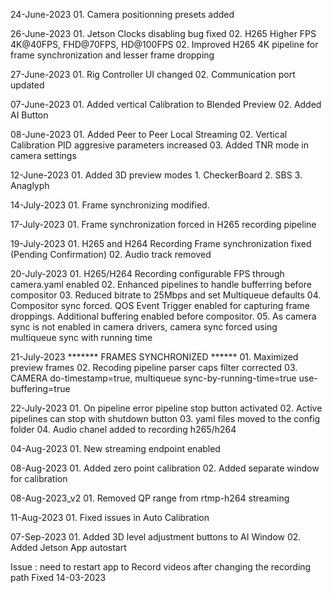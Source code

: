 24-June-2023
	01. Camera positionning presets added
	
26-June-2023
	01. Jetson Clocks disabling bug fixed
	02. H265 Higher FPS 4K@40FPS, FHD@70FPS, HD@100FPS
	02. Improved H265 4K pipeline for frame synchronization and lesser frame dropping
	
27-June-2023
	01. Rig Controller UI changed
	02. Communication port updated
	
	
07-June-2023
	01. Added vertical Calibration to Blended Preview
	02. Added AI Button

08-June-2023
	01. Added Peer to Peer Local Streaming
	02. Vertical Calibration PID aggresive parameters increased
	03. Added TNR mode in camera settings
	
12-June-2023
	01. Added 3D preview modes
		1. CheckerBoard
		2. SBS
		3. Anaglyph

14-July-2023
	01. Frame synchronizing modified.
	
17-July-2023
	01. Frame synchronization forced in H265 recording pipeline
	
19-July-2023
	01. H265 and H264 Recording Frame synchronization fixed (Pending Confirmation)
	02. Audio track removed

20-July-2023
	01. H265/H264 Recording configurable FPS through camera.yaml enabled
	02. Enhanced pipelines to handle bufferring before compositor
	03. Reduced bitrate to 25Mbps and set Multiqueue defaults 
	04. Compositor sync forced. QOS Event Trigger enabled for capturing frame droppings. Additional buffering enabled before compositor.
	05. As camera sync is not enabled in camera drivers, camera sync forced using multiqueue sync with running time

21-July-2023 ******* FRAMES SYNCHRONIZED ******
	01. Maximized preview frames
	02. Recoding pipeline parser caps filter corrected
	03. CAMERA do-timestamp=true, multiqueue sync-by-running-time=true use-buffering=true

22-July-2023
	01. On pipeline error pipeline stop button activated
	02. Active pipelines can stop with shutdown button
	03. yaml files moved to the config folder
	04. Audio chanel added to recording h265/h264
	
	
	
04-Aug-2023
	01. New streaming endpoint enabled
	
	
	
08-Aug-2023 
	01. Added zero point calibration
	02. Added separate window for calibration 
	
	
	
08-Aug-2023_v2
	01. Removed QP range from rtmp-h264 streaming
	

11-Aug-2023
	01. Fixed issues in Auto Calibration
	
	
07-Sep-2023
	01. Added 3D level adjustment buttons to AI Window
	02. Added Jetson App autostart
	
	
	
	


Issue : need to restart app to Record videos after changing the recording path
	Fixed
	14-03-2023
		
		
